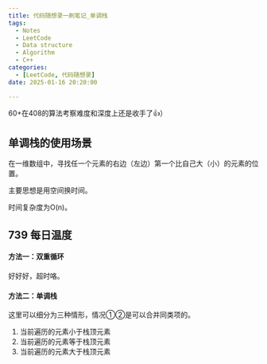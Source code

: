 ```yaml
---
title: 代码随想录一刷笔记_单调栈
tags: 
  - Notes
  - LeetCode
  - Data structure
  - Algorithm
  - C++
categories: 
  - [LeetCode, 代码随想录]
date: 2025-01-16 20:20:00

---
```


60+在408的算法考察难度和深度上还是收手了👍）

<!-- more -->

## 单调栈的使用场景

在一维数组中，寻找任一个元素的右边（左边）第一个比自己大（小）的元素的位置。

主要思想是用空间换时间。

时间复杂度为O(n)。

## 739 每日温度

#### 方法一：双重循环

好好好，超时咯。

#### 方法二：单调栈

这里可以细分为三种情形，情况①②是可以合并同类项的。

1. 当前遍历的元素小于栈顶元素
2. 当前遍历的元素等于栈顶元素
3. 当前遍历的元素大于栈顶元素
